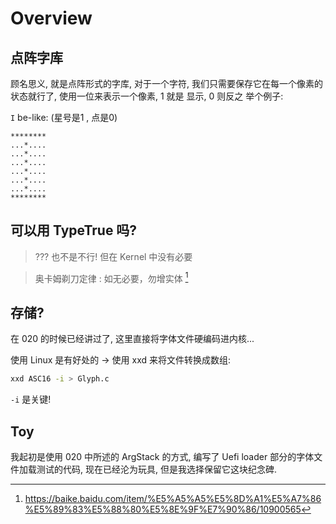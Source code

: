 # Overview

## 点阵字库

顾名思义, 就是点阵形式的字库, 对于一个字符, 我们只需要保存它在每一个像素的状态就行了, 使用一位来表示一个像素, 1 就是 显示, 0 则反之
举个例子:

`I` be-like: (星号是1 , 点是0)

```plaintext
********
...*....
...*....
...*....
...*....
...*....
...*....
********
```

## 可以用 TypeTrue 吗?

> ???
> 也不是不行! 但在 Kernel 中没有必要

> 奥卡姆剃刀定律 : 如无必要，勿增实体 [^1]

## 存储?

在 020 的时候已经讲过了, 这里直接将字体文件硬编码进内核...

使用 Linux 是有好处的 -> 使用 xxd 来将文件转换成数组:

```sh
xxd ASC16 -i > Glyph.c
```

`-i` 是关键!

## Toy

我起初是使用 020 中所述的 ArgStack 的方式, 编写了 Uefi loader 部分的字体文件加载测试的代码, 现在已经沦为玩具, 但是我选择保留它这块纪念碑.



[^1]: https://baike.baidu.com/item/%E5%A5%A5%E5%8D%A1%E5%A7%86%E5%89%83%E5%88%80%E5%8E%9F%E7%90%86/10900565

